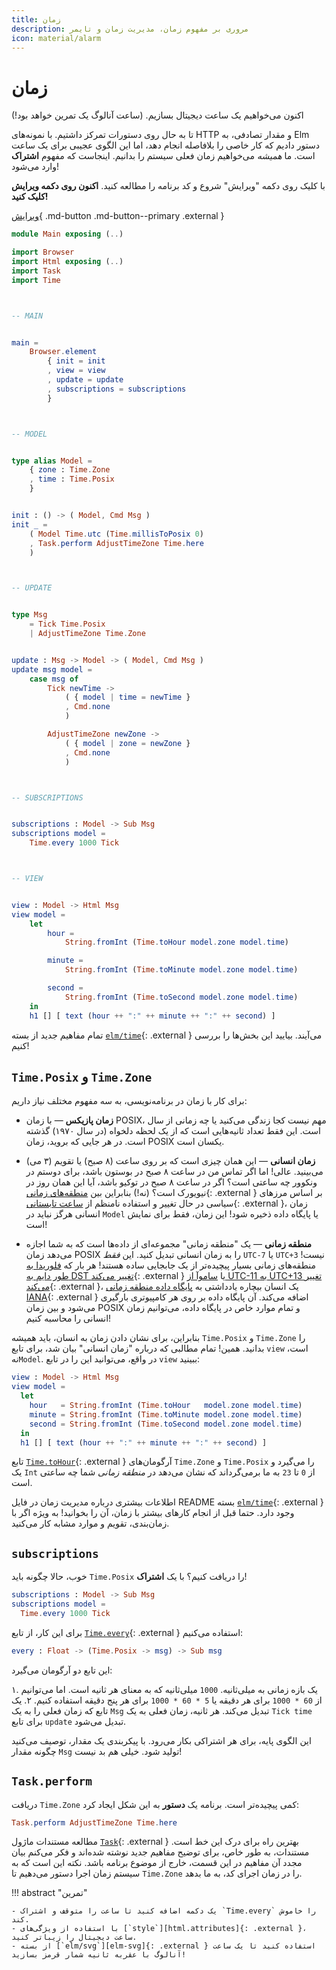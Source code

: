 ```yaml
---
title: زمان
description: مروری بر مفهوم زمان، مدیریت زمان و تایمر
icon: material/alarm
---
```


# زمان

اکنون می‌خواهیم یک ساعت دیجیتال بسازیم. (ساعت آنالوگ یک تمرین خواهد بود!)

تا به حال روی دستورات تمرکز داشتیم. با نمونه‌های HTTP و مقدار تصادفی، به Elm دستور دادیم که کار خاصی را بلافاصله انجام دهد، اما این الگوی عجیبی برای یک ساعت است. ما _همیشه_ می‌خواهیم زمان فعلی سیستم را بدانیم. اینجاست که مفهوم **اشتراک** وارد می‌شود!

با کلیک روی دکمه "ویرایش" شروع و کد برنامه را مطالعه کنید. **اکنون روی دکمه ویرایش کلیک کنید!**

[ویرایش](https://elm-lang.org/examples/time){ .md-button .md-button--primary .external }

```elm linenums="1"
module Main exposing (..)

import Browser
import Html exposing (..)
import Task
import Time



-- MAIN


main =
    Browser.element
        { init = init
        , view = view
        , update = update
        , subscriptions = subscriptions
        }



-- MODEL


type alias Model =
    { zone : Time.Zone
    , time : Time.Posix
    }


init : () -> ( Model, Cmd Msg )
init _ =
    ( Model Time.utc (Time.millisToPosix 0)
    , Task.perform AdjustTimeZone Time.here
    )



-- UPDATE


type Msg
    = Tick Time.Posix
    | AdjustTimeZone Time.Zone


update : Msg -> Model -> ( Model, Cmd Msg )
update msg model =
    case msg of
        Tick newTime ->
            ( { model | time = newTime }
            , Cmd.none
            )

        AdjustTimeZone newZone ->
            ( { model | zone = newZone }
            , Cmd.none
            )



-- SUBSCRIPTIONS


subscriptions : Model -> Sub Msg
subscriptions model =
    Time.every 1000 Tick



-- VIEW


view : Model -> Html Msg
view model =
    let
        hour =
            String.fromInt (Time.toHour model.zone model.time)

        minute =
            String.fromInt (Time.toMinute model.zone model.time)

        second =
            String.fromInt (Time.toSecond model.zone model.time)
    in
    h1 [] [ text (hour ++ ":" ++ minute ++ ":" ++ second) ]
```

تمام مفاهیم جدید از بسته [`elm/time`][elm-time]{: .external } می‌آیند. بیایید این بخش‌ها را بررسی کنیم!

## `Time.Posix` و `Time.Zone`

برای کار با زمان در برنامه‌نویسی، به سه مفهوم مختلف نیاز داریم:

- **زمان پازیکس** &mdash; با زمان POSIX، مهم نیست کجا زندگی می‌کنید یا چه زمانی از سال است. این فقط تعداد ثانیه‌هایی است که از یک لحظه دلخواه (در سال ۱۹۷۰) گذشته است. در هر جایی که بروید، زمان POSIX یکسان است.

- **زمان انسانی** &mdash; این همان چیزی است که بر روی ساعت (۸ صبح) یا تقویم (۳ می) می‌بینید. عالی! اما اگر تماس من در ساعت ۸ صبح در بوستون باشد، برای دوستم در ونکوور چه ساعتی است؟ اگر در ساعت ۸ صبح در توکیو باشد، آیا این همان روز در نیویورک است؟ (نه!) بنابراین بین [منطقه‌های زمانی][tz]{: .external } بر اساس مرزهای سیاسی در حال تغییر و استفاده نامنظم از [ساعت تابستانی][dst]{: .external }، زمان انسانی هرگز نباید در `Model` یا پایگاه داده ذخیره شود! این زمان، فقط برای نمایش است!

- **منطقه زمانی** &mdash; یک "منطقه زمانی" مجموعه‌ای از داده‌ها است که به شما اجازه می‌دهد زمان POSIX را به زمان انسانی تبدیل کنید. این _فقط_ `UTC-7` یا `UTC+3` نیست! منطقه‌های زمانی بسیار پیچیده‌تر از یک جابجایی ساده هستند! هر بار که [فلوریدا به طور دایم به DST تغییر می‌کند][florida]{: .external } یا [ساموآ از UTC-11 به UTC+13 تغییر می‌کند][samoa]{: .external }، یک انسان بیچاره یادداشتی به [پایگاه داده منطقه زمانی IANA][iana]{: .external } اضافه می‌کند. آن پایگاه داده بر روی هر کامپیوتری بارگیری می‌شود و بین زمان POSIX و تمام موارد خاص در پایگاه داده، می‌توانیم زمان انسانی را محاسبه کنیم!

بنابراین، برای نشان دادن زمان به انسان، باید همیشه `Time.Posix` و `Time.Zone` را بدانید. همین! تمام مطالبی که درباره "زمان انسانی" بیان شد، برای تابع `view` است، نه`Model`. در واقع، می‌توانید این را در تابع `view` ببینید:

```elm
view : Model -> Html Msg
view model =
  let
    hour   = String.fromInt (Time.toHour   model.zone model.time)
    minute = String.fromInt (Time.toMinute model.zone model.time)
    second = String.fromInt (Time.toSecond model.zone model.time)
  in
  h1 [] [ text (hour ++ ":" ++ minute ++ ":" ++ second) ]
```

تابع [`Time.toHour`][time.toHour]{: .external } آرگومان‌های `Time.Zone` و `Time.Posix` را می‌گیرد و یک `Int` از `0` تا `23` به ما برمی‌گرداند که نشان می‌دهد در _منطقه زمانی_ شما چه ساعتی است.

اطلاعات بیشتری درباره مدیریت زمان در فایل README بسته [`elm/time`][elm-time]{: .external } وجود دارد. حتما قبل از انجام کارهای بیشتر با زمان، آن را بخوانید! به ویژه اگر با زمان‌بندی، تقویم و موارد مشابه کار می‌کنید.

## `subscriptions`

خوب، حالا چگونه باید `Time.Posix` را دریافت کنیم؟ با یک **اشتراک**!

```elm
subscriptions : Model -> Sub Msg
subscriptions model =
  Time.every 1000 Tick
```

برای این کار، از تابع [`Time.every`][time.every]{: .external } استفاده می‌کنیم:

```elm
every : Float -> (Time.Posix -> msg) -> Sub msg
```

این تابع دو آرگومان می‌گیرد:

۱. یک بازه زمانی به میلی‌ثانیه. `1000` میلی‌ثانیه که به معنای هر ثانیه است. اما می‌توانیم از `60 * 1000` برای هر دقیقه یا `5 * 60 * 1000` برای هر پنج دقیقه استفاده کنیم.
۲. یک تابع که زمان فعلی را به یک `Msg` تبدیل می‌کند. هر ثانیه، زمان فعلی به یک `Tick time` برای تابع `update` تبدیل می‌شود.

این الگوی پایه، برای هر اشتراکی بکار می‌رود. با پیکربندی یک مقدار، توصیف می‌کنید چگونه مقدار `Msg` تولید شود. خیلی هم بد نیست!

## `Task.perform`

دریافت `Time.Zone` کمی پیچیده‌تر است. برنامه یک **دستور** به این شکل ایجاد کرد:

```elm
Task.perform AdjustTimeZone Time.here
```

مطالعه مستندات ماژول [`Task`][task]{: .external } بهترین راه برای درک این خط است. مستندات، به طور خاص، برای توضیح مفاهیم جدید نوشته شده‌اند و فکر می‌کنم بیان مجدد آن مفاهیم در این قسمت، خارج از موضوع برنامه باشد. نکته این است که به سیستم زمان اجرا دستور می‌دهیم تا `Time.Zone` را در زمان اجرای کد، به ما بدهد.

!!! abstract "تمرین"

	- یک دکمه اضافه کنید تا ساعت را متوقف و اشتراک `Time.every` را خاموش کند.
	- با استفاده از ویژگی‌های [`style`][html.attributes]{: .external }، ساعت دیجیتال را زیباتر کنید.
	- از بسته [`elm/svg`][elm-svg]{: .external } استفاده کنید تا یک ساعت آنالوگ با عقربه ثانیه شمار قرمز بسازید!

[elm-time]: https://package.elm-lang.org/packages/elm/time/latest
[tz]: https://en.wikipedia.org/wiki/Time_zone
[dst]: https://en.wikipedia.org/wiki/Daylight_saving_time
[iana]: https://en.wikipedia.org/wiki/IANA_time_zone_database
[samoa]: https://en.wikipedia.org/wiki/Time_in_Samoa
[florida]: https://www.npr.org/sections/thetwo-way/2018/03/08/591925587/
[time.toHour]: https://package.elm-lang.org/packages/elm/time/latest/Time#toHour
[time.every]: https://package.elm-lang.org/packages/elm/time/latest/Time#every
[time.utc]: https://package.elm-lang.org/packages/elm/time/latest/Time#utc
[task]: https://package.elm-lang.org/packages/elm/core/latest/Task
[html.attributes]: https://package.elm-lang.org/packages/elm/html/latest/Html-Attributes#style
[elm-svg]: https://package.elm-lang.org/packages/elm/svg/latest